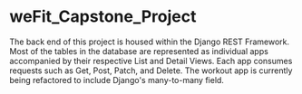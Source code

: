 # weFit_Capstone_Project

The back end of this project is housed within the Django REST Framework. Most of the tables in the database are represented as individual apps accompanied by their respective List and Detail Views. Each app consumes requests such as Get, Post, Patch, and Delete. The workout app is currently being refactored to include Django's many-to-many field.
